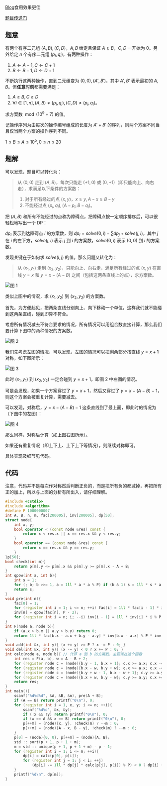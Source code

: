 [Blog](https://autumnkite.github.io/atcoder-cfoo15G-sol/)食用效果更佳

[题目传送门](https://code-festival-2015-okinawa-open.contest.atcoder.jp/tasks/code_festival_2015_okinawa_g)

## 题意

有两个有序二元组 $(A,B),(C,D)$，$A,B$ 给定且保证 $A\ge B$，$C,D$ 一开始为 $0$。另外给定 $n$ 个有序二元组 $(p_i,q_i)$，有两种操作：

1. $A\gets A-1,C\gets C+1$
2. $B\gets B-1,D\gets D+1$

不断执行这两种操作，直到二元组变为 $(0,0),(A',B')$，其中 $A',B'$ 表示最初的 $A,B$。但**任意时刻**都需要满足：

1. $A\ge B,C\ge D$
2. $\forall i\in [1,n],(A,B)\ne (p_i,q_i),(C,D)\ne (p_i,q_i)$。

求方案数 $\bmod (10^9+7)$ 的值。

记操作序列为由每次的操作编号组成的长度为 $A'+B'$ 的序列，则两个方案不同当且仅当两个方案的操作序列不同。

$1\le B\le A\le 10^5,0\le n\le 20$

## 题解

可以发现，题目可以转化为：

> 从 $(0,0)$ 走到 $(A,B)$，每次只能走 $(+1,0)$ 或 $(0,+1)$（即只能向上、向右走），求满足以下条件的方案数：
> 1. 对于所有经过的点 $(x,y)$，$x\ge y,A-x\ge B-y$
> 2. 不能经过点 $(p_i,q_i),(A-p_i,B-q_i)$。

把 $(A,B)$ 和所有不能经过的点称为障碍点，把障碍点按一定顺序排序后，可以很轻松地写出一个 DP：

$dp_i$ 表示到达障碍点 $i$ 的方案数，则 $dp_i=solve(0,i)-\sum dp_j+solve(j,i)$，其中 $j$ 在 $i$ 的左下方，$solve(j,i)$ 表示 $j$ 到 $i$ 的方案数，$solve(0,i)$ 表示 $(0,0)$ 到 $i$ 的方案数。

发现关键在于如何求 $solve(i,j)$ 的值。那么问题又转化为：

> 从 $(x_1,y_1)$ 走到 $(x_2,y_2)$，只能向上、向右走，满足所有经过的点 $(x,y)$ 在直线 $y=x$ 和 $y=x-(A-B)$ 之间（包括这两条直线上的点），求方案数。

![图 1](https://autumnkite.github.io/files/at-cfoo15g-pic1.png)

类似上图中的情况，求 $(x_1,y_2)$ 到 $(x_2,y_2)$ 的方案数。

首先，为方便起见，把两条直线分别向上、向下移动一个单位，这样我们就不能碰到这两条直线，碰到即算不符合。

考虑所有情况减去不符合要求的情况，所有情况可以用组合数直接计算，那么我们要计算下图中的两种情况的方案数。

![图 2](https://autumnkite.github.io/files/at-cfoo15g-pic2.png)

我们先考虑左图的情况，可以发现，左图的情况可以把剩余部分按直线 $y=x+1$ 对称，如下图所示：

![图 3](https://autumnkite.github.io/files/at-cfoo15g-pic3.png)

此时 $(x_1,y_1)$ 到 $(x_2,y_2)$ 一定会碰到 $y=x+1$，即图 2 中左图的情况。

可是会发现，如果一个方案穿过了 $y=x+1$，然后又穿过了 $y=x-(A-B)-1$，则这个方案会被重复计算，需要减去。

可以发现，对称后，$y=x-(A-B)-1$ 这条直线到了最上面，即此时的情况为（下图中的左图）：

![图 4](https://autumnkite.github.io/files/at-cfoo15g-pic4.png)

那么同样，对称后计算（如上图右图所示）。

如果还有重复情况（即上下上、上下上下等情况），则继续对称即可。

具体实现及细节见代码。

## 代码

注意，代码并不是每次作对称然后判断正负的，而是把所有负的都减掉，再把所有正的加上，所以与上面的分析有所出入，请仔细理解。

```cpp
#include <cstdio>
#include <algorithm>
#define P 1000000007
int A, B, n, m, fac[200005], inv[200005], dp[50];
struct node{
	int x, y;
	bool operator < (const node &res) const {
		return x < res.x || x == res.x && y < res.y;
	}
	bool operator == (const node &res) const {
		return x == res.x && y == res.y;
	}
}p[50];
bool check(int m){
	return p[m].y <= p[m].x && p[m].y >= p[m].x - A + B;
}
int qpow(int a, int b){
	int s = 1;
	for (; b; b >>= 1, a = 1ll * a * a % P) if (b & 1) s = 1ll * s * a % P;
	return s;
}
void pre(int n){
	fac[0] = 1;
	for (register int i = 1; i <= n; ++i) fac[i] = 1ll * fac[i - 1] * i % P;
	inv[n] = qpow(fac[n], P - 2);
	for (register int i = n; i; --i) inv[i - 1] = 1ll * inv[i] * i % P;
}
int F(node a, node b){
	if (a.x > b.x || a.y > b.y) return 0;
	return 1ll * fac[b.x - a.x + b.y - a.y] * inv[b.x - a.x] % P * inv[b.y - a.y] % P;
}
void add(int &x, int y){ (x += y) >= P ? x -= P : 0; }
void del(int &x, int y){ (x -= y) < 0 ? x += P : 0; }
int calc(node a, node b){ // 计算 a 到 b 的方案数，主要难在这个函数
	int res = F(a, b), w = A - B + 2;
	for (register node c = (node){b.y - 1, b.x + 1}; c.x >= a.x; c.x -= w, c.y += w) del(res, F(a, c));
	for (register node c = (node){b.x - w, b.y + w}; c.x >= a.x; c.x -= w, c.y += w) add(res, F(a, c));
	for (register node c = (node){b.y + w - 1, b.x - w + 1}; c.y >= a.y; c.x += w, c.y -= w) del(res, F(a, c));
	for (register node c = (node){b.x + w, b.y - w}; c.y >= a.y; c.x += w, c.y -= w) add(res, F(a, c));
	return res;
}
int main(){
	scanf("%d%d%d", &A, &B, &n), pre(A + B);
	if (A == B) return printf("0\n"), 0;
	for (register int i = 1, x, y; i <= n; ++i){
		scanf("%d%d", &x, &y);
		if (!x && !y) return printf("0\n"), 0;
		if (x == A && x == B) return printf("0\n"), 0;
		p[++m] = (node){x, y}, !check(m) ? --m : 0;
		p[++m] = (node){A - x, B - y}, !check(m) ? --m : 0;
	}
	p[0] = (node){0, 0}, p[++m] = (node){A, B};
	std :: sort(p + 1, p + 1 + m);
	m = std :: unique(p + 1, p + 1 + m) - p - 1;
	for (register int i = 1; i <= m; ++i){
		dp[i] = calc(p[0], p[i]);
		for (register int j = 1; j < i; ++j)
			(dp[i] -= 1ll * dp[j] * calc(p[j], p[i]) % P) < 0 ? dp[i] += P : 0;
	}
	printf("%d\n", dp[m]);
}
```
